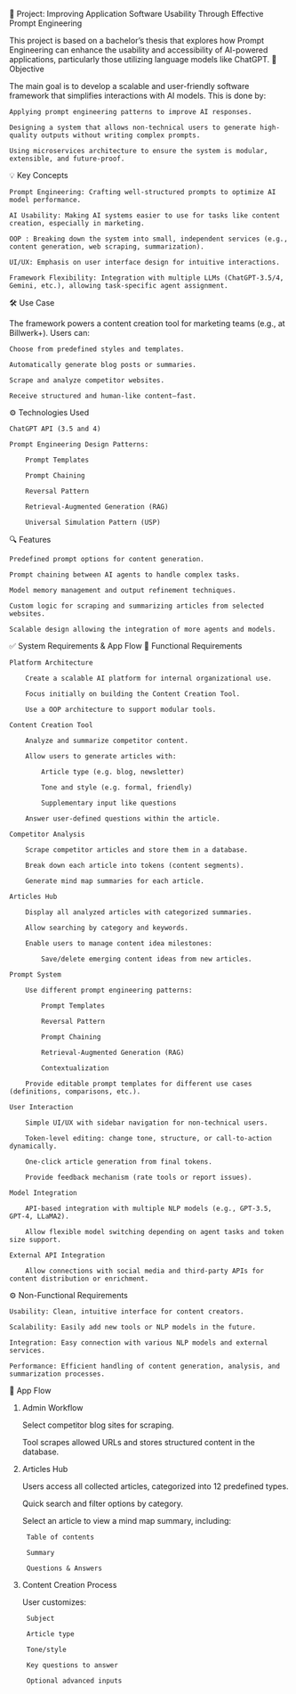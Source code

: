 📘 Project: Improving Application Software Usability Through Effective Prompt Engineering

This project is based on a bachelor’s thesis that explores how Prompt Engineering can enhance the usability and accessibility of AI-powered applications, particularly those utilizing language models like ChatGPT.
🎯 Objective

The main goal is to develop a scalable and user-friendly software framework that simplifies interactions with AI models. This is done by:

    Applying prompt engineering patterns to improve AI responses.

    Designing a system that allows non-technical users to generate high-quality outputs without writing complex prompts.

    Using microservices architecture to ensure the system is modular, extensible, and future-proof.

💡 Key Concepts

    Prompt Engineering: Crafting well-structured prompts to optimize AI model performance.

    AI Usability: Making AI systems easier to use for tasks like content creation, especially in marketing.

    OOP : Breaking down the system into small, independent services (e.g., content generation, web scraping, summarization).

    UI/UX: Emphasis on user interface design for intuitive interactions.

    Framework Flexibility: Integration with multiple LLMs (ChatGPT-3.5/4, Gemini, etc.), allowing task-specific agent assignment.

🛠 Use Case

The framework powers a content creation tool for marketing teams (e.g., at Billwerk+). Users can:

    Choose from predefined styles and templates.

    Automatically generate blog posts or summaries.

    Scrape and analyze competitor websites.

    Receive structured and human-like content—fast.

⚙️ Technologies Used

    ChatGPT API (3.5 and 4)
    
    Prompt Engineering Design Patterns:

        Prompt Templates

        Prompt Chaining

        Reversal Pattern

        Retrieval-Augmented Generation (RAG)

        Universal Simulation Pattern (USP)

🔍 Features

    Predefined prompt options for content generation.

    Prompt chaining between AI agents to handle complex tasks.

    Model memory management and output refinement techniques.

    Custom logic for scraping and summarizing articles from selected websites.

    Scalable design allowing the integration of more agents and models.



✅ System Requirements & App Flow
🧩 Functional Requirements

    Platform Architecture

        Create a scalable AI platform for internal organizational use.

        Focus initially on building the Content Creation Tool.

        Use a OOP architecture to support modular tools.

    Content Creation Tool

        Analyze and summarize competitor content.

        Allow users to generate articles with:

            Article type (e.g. blog, newsletter)

            Tone and style (e.g. formal, friendly)

            Supplementary input like questions

        Answer user-defined questions within the article.

    Competitor Analysis

        Scrape competitor articles and store them in a database.

        Break down each article into tokens (content segments).

        Generate mind map summaries for each article.

    Articles Hub

        Display all analyzed articles with categorized summaries.

        Allow searching by category and keywords.

        Enable users to manage content idea milestones:

            Save/delete emerging content ideas from new articles.

    Prompt System

        Use different prompt engineering patterns:

            Prompt Templates

            Reversal Pattern

            Prompt Chaining

            Retrieval-Augmented Generation (RAG)

            Contextualization

        Provide editable prompt templates for different use cases (definitions, comparisons, etc.).

    User Interaction

        Simple UI/UX with sidebar navigation for non-technical users.

        Token-level editing: change tone, structure, or call-to-action dynamically.

        One-click article generation from final tokens.

        Provide feedback mechanism (rate tools or report issues).

    Model Integration

        API-based integration with multiple NLP models (e.g., GPT-3.5, GPT-4, LLaMA2).

        Allow flexible model switching depending on agent tasks and token size support.

    External API Integration

        Allow connections with social media and third-party APIs for content distribution or enrichment.

⚙️ Non-Functional Requirements

    Usability: Clean, intuitive interface for content creators.

    Scalability: Easily add new tools or NLP models in the future.

    Integration: Easy connection with various NLP models and external services.

    Performance: Efficient handling of content generation, analysis, and summarization processes.

🔄 App Flow
1. Admin Workflow

    Select competitor blog sites for scraping.

    Tool scrapes allowed URLs and stores structured content in the database.

2. Articles Hub

    Users access all collected articles, categorized into 12 predefined types.

    Quick search and filter options by category.

    Select an article to view a mind map summary, including:

        Table of contents

        Summary

        Questions & Answers

3. Content Creation Process

    User customizes:

        Subject

        Article type

        Tone/style

        Key questions to answer

        Optional advanced inputs






   
